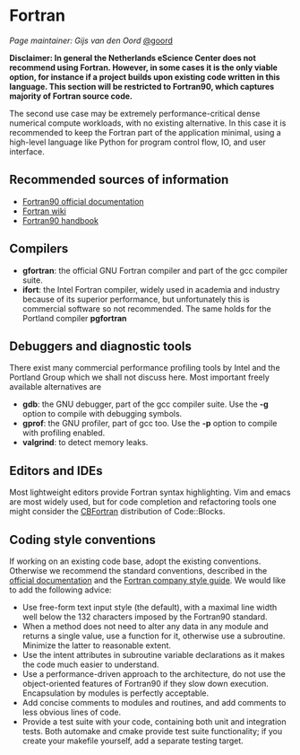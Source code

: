 # Fortran

*Page maintainer: Gijs van den Oord* [@goord](https://github.com/goord)


**Disclaimer: In general the Netherlands eScience Center does not recommend using Fortran. However, in some cases it is the only viable option, for instance if a project builds upon existing code written in this language. This section will be restricted to Fortran90, which captures majority of Fortran source code.**

The second use case may be extremely performance-critical dense
numerical compute workloads, with no existing alternative. In this case it is recommended to keep the Fortran part of the application minimal, using a high-level language like Python for program control flow, IO, and user interface.

## Recommended sources of information

* [Fortran90 official documentation](http://www.fortran90.org/)
* [Fortran wiki](http://fortranwiki.org/fortran/show/HomePage)
* [Fortran90 handbook](http://micro.ustc.edu.cn/Fortran/Fortran%2090%20Handbook.pdf)

## Compilers

* **gfortran**: the official GNU Fortran compiler and part of the gcc compiler suite.
* **ifort**: the Intel Fortran compiler, widely used in academia and industry because of its superior performance, but
  unfortunately this is commercial software so not recommended. The same holds for the Portland compiler **pgfortran**

## Debuggers and diagnostic tools
There exist many commercial performance profiling tools by Intel and the Portland Group which we shall not discuss here. Most important freely available alternatives are
* **gdb**: the GNU debugger, part of the gcc compiler suite. Use the **-g** option to compile with debugging symbols.
* **gprof**: the GNU profiler, part of gcc too. Use the **-p** option to compile with profiling enabled.
* **valgrind**: to detect memory leaks.

## Editors and IDEs

Most lightweight editors provide Fortran syntax highlighting. Vim and emacs are most widely used, but for code
completion and refactoring tools one might consider the [CBFortran](http://cbfortran.sourceforge.net/) distribution of Code::Blocks.

## Coding style conventions

If working on an existing code base, adopt the existing conventions. Otherwise we recommend the
standard conventions, described in the [official documentation](http://www.fortran90.org/src/best-practices.html#fortran-style-guide) and the [Fortran company style guide](http://www.fortran.com/). We would like to add the following advice:

* Use free-form text input style (the default), with a maximal line width well below the 132 characters imposed by the Fortran90 standard.
* When a method does not need to alter any data in any module and returns a single value, use a function for it, otherwise use a subroutine. Minimize the latter to reasonable extent.
* Use the intent attributes in subroutine variable declarations as it makes the code much easier to understand.
* Use a performance-driven approach to the architecture, do not use the object-oriented features of Fortran90 if they slow down execution. Encapsulation by modules is perfectly acceptable.
* Add concise comments to modules and routines, and add comments to less obvious lines of code.
* Provide a test suite with your code, containing both unit and integration tests. Both automake and cmake provide test
  suite functionality; if you create your makefile yourself, add a separate testing target.
